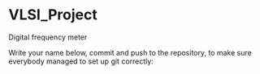 VLSI_Project
============

Digital frequency meter

Write your name below, commit and push to the repository, to make sure everybody managed to set up git correctly:

